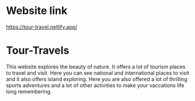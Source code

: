 # Website link
https://tour-travel.netlify.app/


# Tour-Travels

 This website explores the beauty of nature. It offers a lot of tourism places to travel and visit.
 Here you can see national and international places to visit and it also offers island exploring. Here you are also offered a lot of thrilling sports adventures
  and a lot of other activities to make your vaccations life long remembering.
